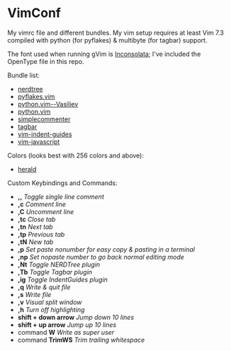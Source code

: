 VimConf
=======

My vimrc file and different bundles. My vim setup requires at least Vim 7.3 compiled with python (for pyflakes) & multibyte (for tagbar) support.

The font used when running gVim is [Inconsolata](http://www.levien.com/type/myfonts/inconsolata.html "Inconsolata"); I've included the OpenType file in this repo.

Bundle list:

* [nerdtree](https://github.com/scrooloose/nerdtree "nerdtree")
* [pyflakes.vim](https://github.com/kevinw/pyflakes-vim "pyflakes")
* [python.vim--Vasiliev](https://github.com/vim-scripts/python.vim--Vasiliev "python.vim--Vasiliev")
* [python.vim](https://github.com/vim-scripts/python.vim "python.vim")
* [simplecommenter](https://github.com/vim-scripts/simplecommenter "simplecommenter")
* [tagbar](https://github.com/majutsushi/tagbar "tagbar")
* [vim-indent-guides](https://github.com/nathanaelkane/vim-indent-guides "vim-indent-guides")
* [vim-javascript](https://github.com/pangloss/vim-javascript "vim-javascript")

Colors (looks best with 256 colors and above):

* [herald](https://github.com/vim-scripts/herald.vim "herald")

Custom Keybindings and Commands:

* **,,** *Toggle single line comment*
* **,c** *Comment line*
* **,C** *Uncomment line*
* **,tc** *Close tab*
* **,tn** *Next tab*
* **,tp** *Previous tab*
* **,tN** *New tab*
* **,p** *Set paste nonumber for easy copy & pasting in a terminal*
* **,np** *Set nopaste number to go back normal editing mode*
* **,Nt** *Toggle NERDTree plugin*
* **,Tb** *Toggle Tagbar plugin*
* **,ig** *Toggle IndentGuides plugin*
* **,q**  *Write & quit file*
* **,s** *Write file*
* **,v** *Visual split window*
* **,h** *Turn off highlighting*
* **shift + down arrow** *Jump down 10 lines*
* **shift + up arrow** *Jump up 10 lines*
* command **W** *Write as super user*
* command **TrimWS** *Trim trailing whitespace*

